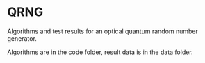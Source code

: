 # QRNG
Algorithms and test results for an optical quantum random number generator.

Algorithms are in the code folder, result data is in the data folder.
